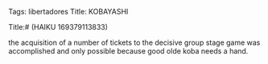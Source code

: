 Tags: libertadores
Title: KOBAYASHI
  
Title:# (HAIKU 169379113833)
  
the acquisition of a number of tickets to the decisive group stage game was accomplished and only possible because good olde koba needs a hand.
